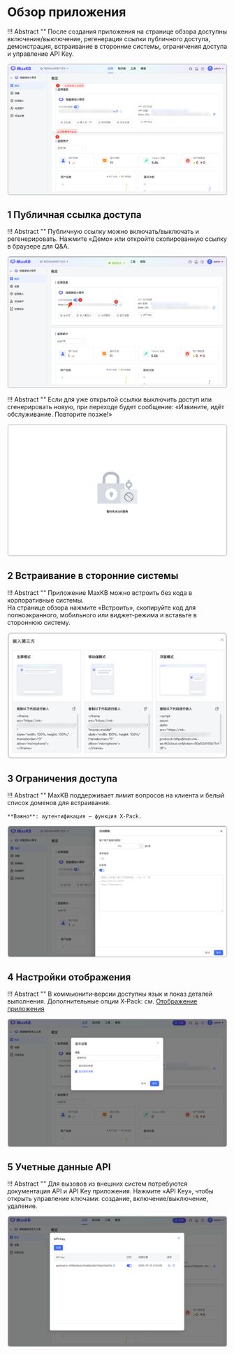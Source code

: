 
# Обзор приложения

!!! Abstract ""
    После создания приложения на странице обзора доступны включение/выключение, регенерация ссылки публичного доступа, демонстрация, встраивание в сторонние системы, ограничения доступа и управление API Key.

![应用概览](../../img/app/overview.png)

## 1 Публичная ссылка доступа

!!! Abstract ""
    Публичную ссылку можно включать/выключать и регенерировать. Нажмите «Демо» или откройте скопированную ссылку в браузере для Q&A.

![问答](../../img/app/QA.png)

!!! Abstract ""
    Если для уже открытой ссылки выключить доступ или сгенерировать новую, при переходе будет сообщение: «Извините, идёт обслуживание. Повторите позже!»

![关闭服务](../../img/app/closed.png)

## 2 Встраивание в сторонние системы

!!! Abstract ""
    Приложение MaxKB можно встроить без кода в корпоративные системы.     
    На странице обзора нажмите «Встроить», скопируйте код для полноэкранного, мобильного или виджет‑режима и вставьте в стороннюю систему.

![嵌入第三方](<../../img/app/embed.png>)

## 3 Ограничения доступа

!!! Abstract ""
    MaxKB поддерживает лимит вопросов на клиента и белый список доменов для встраивания.

    **Важно**: аутентификация — функция X‑Pack.

![访问限制](<../../img/app/Accessrestrictions.png>)


## 4 Настройки отображения

!!! Abstract ""
    В коммьюнити‑версии доступны язык и показ деталей выполнения. Дополнительные опции X‑Pack: см. [Отображение приложения](../X-Pack/app_logo_settting.md)

![访问限制](<../../img/app/display_config.png>)


## 5 Учетные данные API

!!! Abstract ""
    Для вызовов из внешних систем потребуются документация API и API Key приложения. Нажмите «API Key», чтобы открыть управление ключами: создание, включение/выключение, удаление.

![API key](../../img/app/app_apikey.png)